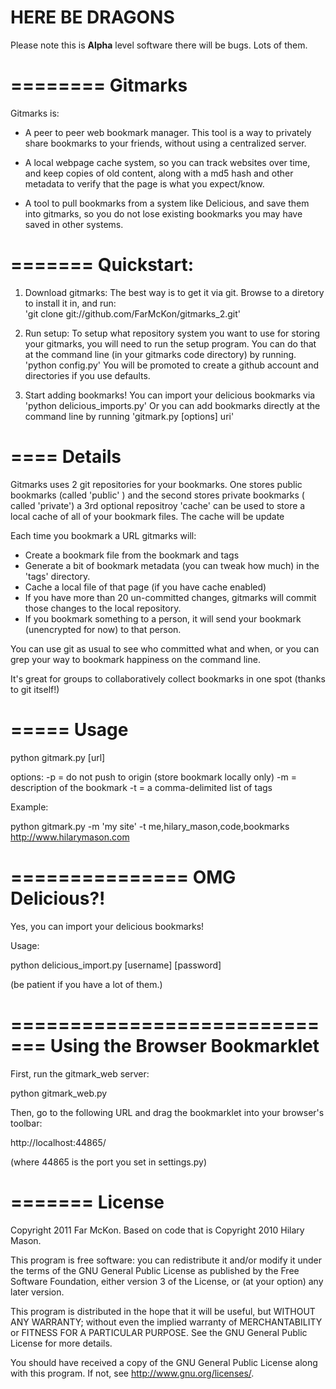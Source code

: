 # HERE BE DRAGONS
Please note this is **Alpha** level software there will be bugs. Lots of them.


========
Gitmarks
========
Gitmarks is:

* A peer to peer web bookmark manager. This tool is a way to privately share bookmarks to your friends, without using a centralized server.  

* A local webpage cache system, so you can track websites over time, and keep copies of old content, along with a md5 hash and other metadata to verify that the page is what you expect/know.

* A tool to pull bookmarks from a system like Delicious, and save them into gitmarks, so you do not lose existing bookmarks you may have saved in other systems. 

=======
Quickstart:
=======

1) Download gitmarks:
The best way is to get it via git.  Browse to a diretory to install it in, and run:  
 'git clone git://github.com/FarMcKon/gitmarks_2.git'

2) Run setup:
To setup what repository system you want to use for storing your gitmarks, you will need to run the setup program. You can do that at the command line (in your gitmarks code directory) by running.
  'python config.py'
You will be promoted to create a github account and directories if you use defaults. 

3) Start adding bookmarks!
You can import your delicious bookmarks via 
 'python delicious_imports.py'
Or you can add bookmarks directly at the command line by running 
 'gitmark.py [options] uri'

====
Details
====
Gitmarks uses 2 git repositories for your bookmarks. One stores public bookmarks (called 'public' ) and the second stores private bookmarks ( called 'private') a 3rd optional repositroy 'cache' can be used to store a local cache of all of your bookmark files.  The cache will be update <TBD>

Each time you bookmark a URL gitmarks will:
 - Create a bookmark file from the bookmark and tags
 - Generate a bit of bookmark metadata (you can tweak how much) in the 'tags' directory.
 - Cache a local file of that page (if you have cache enabled)
 - If you have more than 20 un-committed changes, gitmarks will commit those changes to the local repository.
 - If you bookmark something to a person, it will send your bookmark (unencrypted for now) to that 
 person. 
 
 You can use git as usual to see who committed what and when, or you can grep your way to bookmark happiness on the command line.

It's great for groups to collaboratively collect bookmarks in one spot (thanks to git itself!)


=====
Usage
=====

python gitmark.py [url]

options:
	-p = do not push to origin (store bookmark locally only)
	-m = description of the bookmark
	-t = a comma-delimited list of tags
	
Example:

python gitmark.py -m 'my site' -t me,hilary_mason,code,bookmarks http://www.hilarymason.com






===============
OMG Delicious?!
===============

Yes, you can import your delicious bookmarks!

Usage:

python delicious_import.py [username] [password]

(be patient if you have a lot of them.)


=============================
Using the Browser Bookmarklet
=============================

First, run the gitmark_web server:

python gitmark_web.py

Then, go to the following URL and drag the bookmarklet into your browser's toolbar:

http://localhost:44865/

(where 44865 is the port you set in settings.py)


=======
License
=======
Copyright 2011 Far McKon.  Based on code that is Copyright 2010 Hilary Mason.

This program is free software: you can redistribute it and/or modify
it under the terms of the GNU General Public License as published by
the Free Software Foundation, either version 3 of the License, or
(at your option) any later version.

This program is distributed in the hope that it will be useful,
but WITHOUT ANY WARRANTY; without even the implied warranty of
MERCHANTABILITY or FITNESS FOR A PARTICULAR PURPOSE.  See the
GNU General Public License for more details.

You should have received a copy of the GNU General Public License
along with this program.  If not, see <http://www.gnu.org/licenses/>.